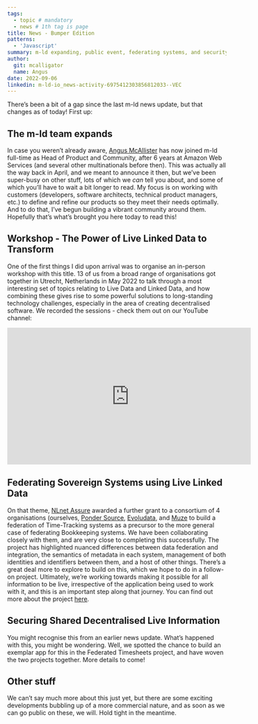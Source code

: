 ```yaml
---
tags:
  - topic # mandatory
  - news # 1th tag is page
title: News - Bumper Edition
patterns:
  - 'Javascript'
summary: m-ld expanding, public event, federating systems, and security!
author:
  git: mcalligator
  name: Angus
date: 2022-09-06
linkedin: m-ld-io_news-activity-6975412303856812033--VEC
---
```

There’s been a bit of a gap since the last m-ld news update, but that changes as of today!  First up:
## The m-ld team expands
In case you weren’t already aware, [Angus McAllister](https://www.linkedin.com/in/angus-mcallister/) has now joined m-ld full-time as Head of Product and Community, after 6 years at Amazon Web Services (and several other multinationals before then).  This was actually all the way back in April, and we meant to announce it then, but we’ve been super-busy on other stuff, lots of which we *can* tell you about, and some of which you’ll have to wait a bit longer to read.  My focus is on working with customers (developers, software architects, technical product managers, etc.) to define and refine our products so they meet their needs optimally.  And to do that, I’ve begun building a vibrant community around them.  Hopefully that’s what’s brought you here today to read this!
## Workshop - The Power of Live Linked Data to Transform
One of the first things I did upon arrival was to organise an in-person workshop with this title.  13 of us from a broad range of organisations got together in Utrecht, Netherlands in May 2022 to talk through a most interesting set of topics relating to Live Data and Linked Data, and how combining these gives rise to some powerful solutions to long-standing technology challenges, especially in the area of creating decentralised software.  We recorded the sessions - check them out on our YouTube channel:
<iframe width="560" height="315" src="https://www.youtube.com/embed/videoseries?list=PLPtjn57YyWCu7B78JSm3dDnZuyKkK41Sk" title="The Power of Live Linked Data to Transform" frameborder="0" allow="accelerometer; autoplay; clipboard-write; encrypted-media; gyroscope; picture-in-picture" allowfullscreen></iframe>

## Federating Sovereign Systems using Live Linked Data
On that theme, [NLnet Assure](https://nlnet.nl) awarded a further grant to a consortium of 4 organisations (ourselves, [Ponder Source](https://pondersource.com/), [Evoludata](https://www.evoludata.com/), and [Muze](https://www.muze.nl/) to build a federation of Time-Tracking systems as a precursor to the more general case of federating Bookkeeping systems.  We have been collaborating closely with them, and are very close to completing this successfully.  The project has highlighted nuanced differences between data federation and integration, the semantics of metadata in each system, management of both identities and identifiers between them, and a host of other things.  There’s a great deal more to explore to build on this, which we hope to do in a follow-on project.  Ultimately, we’re working towards making it possible for all information to be live, irrespective of the application being used to work with it, and this is an important step along that journey.  You can find out more about the project [here](https://github.com/federatedbookkeeping/timesheets).
## Securing Shared Decentralised Live Information
You might  recognise this from an earlier news update.  What’s happened with this, you might be wondering.  Well, we spotted the chance to build an exemplar app for this in the Federated Timesheets project, and have woven the two projects together.  More details to come!
## Other stuff
We can’t say much more about this just yet, but there are some exciting developments bubbling up of a more commercial nature, and as soon as we can go public on these, we will.  Hold tight in the meantime.